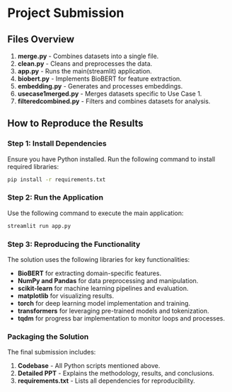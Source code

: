 # Project Submission

## Files Overview
1. **merge.py** - Combines datasets into a single file.
2. **clean.py** - Cleans and preprocesses the data.
3. **app.py** - Runs the main(streamlit) application.
4. **biobert.py** - Implements BioBERT for feature extraction.
5. **embedding.py** - Generates and processes embeddings.
6. **usecase1merged.py** - Merges datasets specific to Use Case 1.
7. **filteredcombined.py** - Filters and combines datasets for analysis.

## How to Reproduce the Results

### Step 1: Install Dependencies
Ensure you have Python installed. Run the following command to install required libraries:
```bash
pip install -r requirements.txt
```

### Step 2: Run the Application
Use the following command to execute the main application:
```bash
streamlit run app.py
```

### Step 3: Reproducing the Functionality
The solution uses the following libraries for key functionalities:
- **BioBERT** for extracting domain-specific features.
- **NumPy and Pandas** for data preprocessing and manipulation.
- **scikit-learn** for machine learning pipelines and evaluation.
- **matplotlib** for visualizing results.
- **torch** for deep learning model implementation and training.
- **transformers** for leveraging pre-trained models and tokenization.
- **tqdm** for progress bar implementation to monitor loops and processes.

### Packaging the Solution
The final submission includes:
1. **Codebase** - All Python scripts mentioned above.
2. **Detailed PPT** - Explains the methodology, results, and conclusions.
3. **requirements.txt** - Lists all dependencies for reproducibility.


